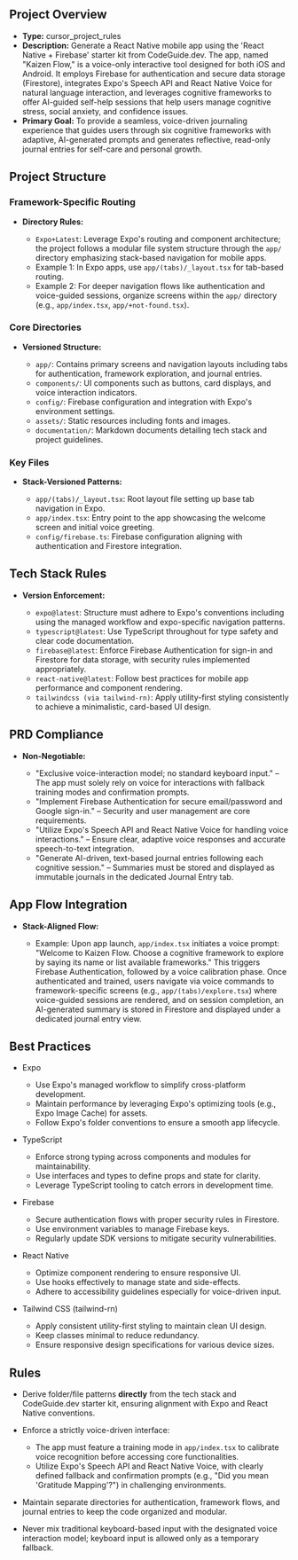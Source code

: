 ## Project Overview

*   **Type:** cursor_project_rules
*   **Description:** Generate a React Native mobile app using the 'React Native + Firebase' starter kit from CodeGuide.dev. The app, named "Kaizen Flow," is a voice-only interactive tool designed for both iOS and Android. It employs Firebase for authentication and secure data storage (Firestore), integrates Expo's Speech API and React Native Voice for natural language interaction, and leverages cognitive frameworks to offer AI-guided self-help sessions that help users manage cognitive stress, social anxiety, and confidence issues.
*   **Primary Goal:** To provide a seamless, voice-driven journaling experience that guides users through six cognitive frameworks with adaptive, AI-generated prompts and generates reflective, read-only journal entries for self-care and personal growth.

## Project Structure

### Framework-Specific Routing

*   **Directory Rules:**

    *   `Expo+Latest`: Leverage Expo's routing and component architecture; the project follows a modular file system structure through the `app/` directory emphasizing stack-based navigation for mobile apps.
    *   Example 1: In Expo apps, use `app/(tabs)/_layout.tsx` for tab-based routing.
    *   Example 2: For deeper navigation flows like authentication and voice-guided sessions, organize screens within the `app/` directory (e.g., `app/index.tsx`, `app/+not-found.tsx`).

### Core Directories

*   **Versioned Structure:**

    *   `app/`: Contains primary screens and navigation layouts including tabs for authentication, framework exploration, and journal entries.
    *   `components/`: UI components such as buttons, card displays, and voice interaction indicators.
    *   `config/`: Firebase configuration and integration with Expo's environment settings.
    *   `assets/`: Static resources including fonts and images.
    *   `documentation/`: Markdown documents detailing tech stack and project guidelines.

### Key Files

*   **Stack-Versioned Patterns:**

    *   `app/(tabs)/_layout.tsx`: Root layout file setting up base tab navigation in Expo.
    *   `app/index.tsx`: Entry point to the app showcasing the welcome screen and initial voice greeting.
    *   `config/firebase.ts`: Firebase configuration aligning with authentication and Firestore integration.

## Tech Stack Rules

*   **Version Enforcement:**

    *   `expo@latest`: Structure must adhere to Expo's conventions including using the managed workflow and expo-specific navigation patterns.
    *   `typescript@latest`: Use TypeScript throughout for type safety and clear code documentation.
    *   `firebase@latest`: Enforce Firebase Authentication for sign-in and Firestore for data storage, with security rules implemented appropriately.
    *   `react-native@latest`: Follow best practices for mobile app performance and component rendering.
    *   `tailwindcss (via tailwind-rn)`: Apply utility-first styling consistently to achieve a minimalistic, card-based UI design.

## PRD Compliance

*   **Non-Negotiable:**

    *   "Exclusive voice-interaction model; no standard keyboard input." – The app must solely rely on voice for interactions with fallback training modes and confirmation prompts.
    *   "Implement Firebase Authentication for secure email/password and Google sign-in." – Security and user management are core requirements.
    *   "Utilize Expo's Speech API and React Native Voice for handling voice interactions." – Ensure clear, adaptive voice responses and accurate speech-to-text integration.
    *   "Generate AI-driven, text-based journal entries following each cognitive session." – Summaries must be stored and displayed as immutable journals in the dedicated Journal Entry tab.

## App Flow Integration

*   **Stack-Aligned Flow:**

    *   Example: Upon app launch, `app/index.tsx` initiates a voice prompt: "Welcome to Kaizen Flow. Choose a cognitive framework to explore by saying its name or list available frameworks." This triggers Firebase Authentication, followed by a voice calibration phase. Once authenticated and trained, users navigate via voice commands to framework-specific screens (e.g., `app/(tabs)/explore.tsx`) where voice-guided sessions are rendered, and on session completion, an AI-generated summary is stored in Firestore and displayed under a dedicated journal entry view.

## Best Practices

*   Expo

    *   Use Expo's managed workflow to simplify cross-platform development.
    *   Maintain performance by leveraging Expo's optimizing tools (e.g., Expo Image Cache) for assets.
    *   Follow Expo's folder conventions to ensure a smooth app lifecycle.

*   TypeScript

    *   Enforce strong typing across components and modules for maintainability.
    *   Use interfaces and types to define props and state for clarity.
    *   Leverage TypeScript tooling to catch errors in development time.

*   Firebase

    *   Secure authentication flows with proper security rules in Firestore.
    *   Use environment variables to manage Firebase keys.
    *   Regularly update SDK versions to mitigate security vulnerabilities.

*   React Native

    *   Optimize component rendering to ensure responsive UI.
    *   Use hooks effectively to manage state and side-effects.
    *   Adhere to accessibility guidelines especially for voice-driven input.

*   Tailwind CSS (tailwind-rn)

    *   Apply consistent utility-first styling to maintain clean UI design.
    *   Keep classes minimal to reduce redundancy.
    *   Ensure responsive design specifications for various device sizes.

## Rules

*   Derive folder/file patterns **directly** from the tech stack and CodeGuide.dev starter kit, ensuring alignment with Expo and React Native conventions.

*   Enforce a strictly voice-driven interface:

    *   The app must feature a training mode in `app/index.tsx` to calibrate voice recognition before accessing core functionalities.
    *   Utilize Expo's Speech API and React Native Voice, with clearly defined fallback and confirmation prompts (e.g., "Did you mean 'Gratitude Mapping'?") in challenging environments.

*   Maintain separate directories for authentication, framework flows, and journal entries to keep the code organized and modular.

*   Never mix traditional keyboard-based input with the designated voice interaction model; keyboard input is allowed only as a temporary fallback. 